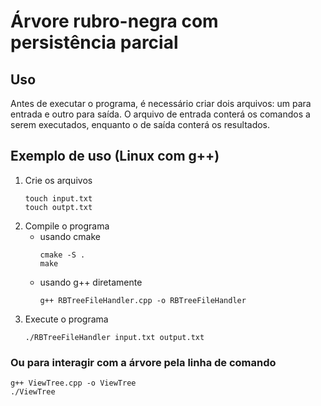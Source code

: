 # Árvore rubro-negra com persistência parcial
    
## Uso
Antes de executar o programa, é necessário criar dois arquivos: um para entrada e outro para saída. O arquivo de entrada conterá os comandos a serem executados, enquanto o de saída conterá os resultados.

## Exemplo de uso (Linux com g++)
1. Crie os arquivos
    ```
    touch input.txt
    touch outpt.txt
    ```
2. Compile o programa
    * usando cmake
        ```
        cmake -S .
        make
        ```
    * usando g++ diretamente
        ```
        g++ RBTreeFileHandler.cpp -o RBTreeFileHandler
        ```
3. Execute o programa
    ```
    ./RBTreeFileHandler input.txt output.txt
    ```
### Ou para interagir com a árvore pela linha de comando
```
g++ ViewTree.cpp -o ViewTree
./ViewTree
```
